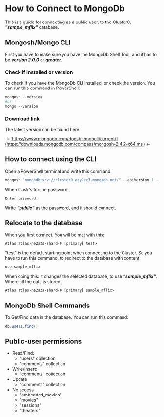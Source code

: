 # How to Connect to MongoDb

This is a guide for connecting as a public user, to the Cluster0, ***"sample_mflix"*** database.

## Mongosh/Mongo CLI

First you have to make sure you have the MongoDb Shell Tool, and it has to be ***version 2.0.0*** or ***greater***.

### Check if installed or version

To check if you have the MongoDb CLI installed, or check the version. You can run this command in PowerShell:

````powershell
mongosh --version
#or
mongo --version
````

### Download link

The latest version can be found here.

&rarr; [https://www.mongodb.com/docs/mongocli/current/](https://downloads.mongodb.com/compass/mongosh-2.4.2-x64.msi) &larr;

## How to connect using the CLI

Open a PowerShell terminal and write this command:

````powershell
mongosh "mongodb+srv://cluster0.ozy9zc3.mongodb.net/" --apiVersion 1 --username public
````

When it ask's for the password.

````powershell
Enter password: 
````

Write ***"public"*** as the password, and it should connect.

## Relocate to the database

When you first connect. You will be met with this:

````
Atlas atlas-ne2a2s-shard-0 [primary] test>
````

"test" is the default starting point when connecting to the Cluster. So you have to run this command, to redirect to the database with content:

````powershell
use sample_mflix
````

When doing this. It changes the selected database, to use ***"sample_mflix"***. Where all the data is stored. 

````
Atlas atlas-ne2a2s-shard-0 [primary] sample_mflix>
````
## MongoDb Shell Commands

To Get/Find data in the database. You can run this command:

````powershell
db.users.find()
````

## Public-user permissions

- Read/Find:
    - "users" collection
    - "comments" collection
- Write/insert:
    - "comments" collection
- Update
    - "comments" collection
- No access
    - "embedded_movies"
    - "movies"
    - "sessions"
    - "theaters"
